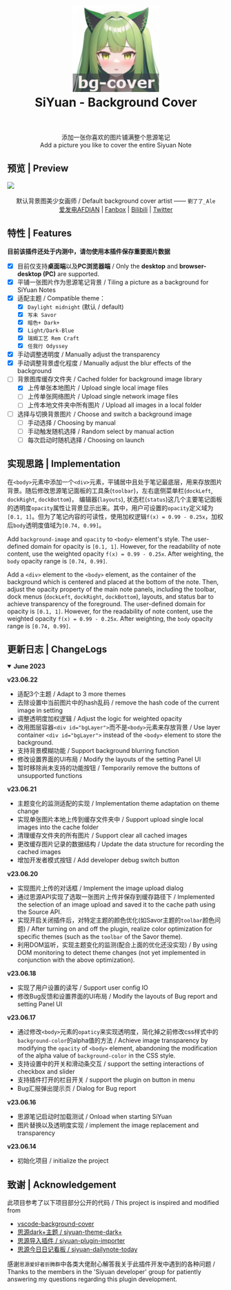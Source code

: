 <h1 align="center">
  <br>
    <img src="./icon.png" alt="logo" width="200">
  <br>
  SiYuan - Background Cover
  <br>
  <br>
</h1>

<p align="center">
添加一张你喜欢的图片铺满整个思源笔记
<br/>
Add a picture you like to cover the entire Siyuan Note
<br/>
</p>

## 预览 | Preview

![](https://cdn.jsdelivr.net/gh/HowcanoeWang/siyuan-plugin-background-cover/preview.png)

<div align="center">
默认背景图美少女画师 / Default background cover artist ——   
<code>劉了了_Ale</code><br>
<a href="https://afdian.net/a/_LIAO">爱发电AFDIAN</a> | 
<a href="https://www.fanbox.cc/@ale">Fanbox</a> | 
<a href="https://space.bilibili.com/3883010">Bilibili</a> | 
<a href="https://twitter.com/_LIAO">Twitter</a>
</div>

## 特性 | Features

**目前该插件还处于内测中，请勿使用本插件保存重要图片数据**

- [x] 目前仅支持**桌面端**以及**PC浏览器端** / Only the **desktop** and **browser-desktop (PC)** are supported.
- [x] 平铺一张图片作为思源笔记背景 / Tiling a picture as a background for SiYuan Notes
- [x] 适配主题 / Compatible theme：    
  - [x] `Daylight midnight` (默认 / default)
  - [x] `写未 Savor` 
  - [x] `暗色+ Dark+`
  - [x] `Light/Dark-Blue`
  - [x] `瑞姆工艺 Rem Craft`
  - [x] `任我行 Odyssey`
- [x] 手动调整透明度 / Manually adjust the transparency
- [x] 手动调整背景虚化程度 / Manually adjust the blur effects of the background
- [ ] 背景图库缓存文件夹 / Cached folder for background image library 
  - [x] 上传单张本地图片 / Upload single local image files
  - [ ] 上传单张网络图片 / Upload single network image files
  - [ ] 上传本地文件夹中所有图片 / Upload all images in a local folder
- [ ] 选择与切换背景图片 / Choose and switch a background image
  - [ ] 手动选择 / Choosing by manual
  - [ ] 手动触发随机选择 / Random select by manual action
  - [ ] 每次启动时随机选择 / Choosing on launch

## 实现思路 | Implementation

在`<body>`元素中添加一个`<div>`元素，平铺居中且处于笔记最底层，用来存放图片背景。随后修改思源笔记面板的工具条(`toolbar`)，左右底侧菜单栏(`dockLeft`, `dockRight`, `dockBottom`)， 编辑器(`layouts`), 状态栏(`status`)这几个主要笔记面板的透明度`opacity`属性让背景显示出来。其中，用户可设置的`opacity`定义域为`[0.1, 1]`。但为了笔记内容的可读性，使用加权逻辑`f(x) = 0.99 - 0.25x`，加权后`body`透明度值域为`[0.74, 0.99]`。

Add `background-image` and `opacity` to `<body>` element's style. The user-defined domain for opacity is `[0.1, 1]`. However, for the readability of note content, use the weighted opacity `f(x) = 0.99 - 0.25x`. After weighting, the `body` opacity range is `[0.74, 0.99]`.

Add a `<div>` element to the `<body>` element, as the container of the background which is centered and placed at the bottom of the note. Then, adjust the opacity property of the main note panels, including the toolbar, dock menus (`dockLeft`, `dockRight`, `dockBottom`), layouts, and status bar to achieve transparency of the foreground. The user-defined domain for opacity is `[0.1, 1]`. However, for the readability of note content, use the weighted opacity `f(x) = 0.99 - 0.25x`. After weighting, the `body` opacity range is `[0.74, 0.99]`.

## 更新日志 | ChangeLogs

<details open>
<summary><b>June 2023</b></summary>

**v23.06.22**

- 适配3个主题 / Adapt to 3 more themes
- 去除设置中当前图片中的hash乱码 / remove the hash code of the current image in setting
- 调整透明度加权逻辑 / Adjust the logic for weighted opacity
- 改用图层容器`<div id="bgLayer">`而不是`<body>`元素来存放背景 / Use layer container `<div id="bgLayer">` instead of the `<body>` element to store the background.
- 支持背景模糊功能 / Support background blurring function
- 修改设置界面的UI布局 / Modify the layouts of the setting Panel UI
- 暂时移除尚未支持的功能按钮 / Temporarily remove the buttons of unsupported functions

**v23.06.21**

- 主题变化的监测适配的实现 / Implementation theme adaptation on theme change
- 实现单张图片本地上传到缓存文件夹中 / Support upload single local images into the cache folder
- 清理缓存文件夹的所有图片 / Support clear all cached images
- 更改缓存图片记录的数据结构 / Update the data structure for recording the cached images
- 增加开发者模式按钮 / Add developer debug switch button

**v23.06.20**

- 实现图片上传的对话框 / Implement the image upload dialog
- 通过思源API实现了选取一张图片上传并保存到缓存路径下 / Implemented the selection of an image upload and saved it to the cache path using the Source API.
- 实现开启关闭插件后，对特定主题的颜色优化(如Savor主题的`toolbar`颜色问题) / After turning on and off the plugin, realize color optimization for specific themes (such as the `toolbar` of the Savor theme).
- 利用DOM监听，实现主题变化的监测(配合上面的优化还没实现) / By using DOM monitoring to detect theme changes (not yet implemented in conjunction with the above optimization).

**v23.06.18**

- 实现了用户设置的读写 / Support user config IO
- 修改Bug反馈和设置界面的UI布局 / Modify the layouts of Bug report and setting Panel UI

**v23.06.17**

- 通过修改`<body>`元素的`opaticy`来实现透明度，简化掉之前修改css样式中的`background-color`的alpha值的方法 / Achieve image transparency by modifying the `opacity` of `<body>` element, abandoning the modification of the alpha value of `background-color` in the CSS style.
- 支持设置中的开关和滑动条交互 / support the setting interactions of checkbox and slider
- 支持插件打开的栏目开关 / support the plugin on button in menu
- Bug汇报弹出提示页 / Dialog for Bug report

**v23.06.16**

- 思源笔记启动时加载测试 / Onload when starting SiYuan
- 图片替换以及透明度实现 / implement the image replacement and transparency 

**v23.06.14**

- 初始化项目 / initialize the project

</details>

## 致谢 | Acknowledgement

此项目参考了以下项目部分公开的代码 / This project is inspired and modified from 

* [vscode-background-cover](https://github.com/AShujiao/vscode-background-cover)
* [思源dark+主题 / siyuan-theme-dark+](https://github.com/Zuoqiu-Yingyi/siyuan-theme-dark-plus)
* [思源导入插件 / siyuan-plugin-importer](https://github.com/terwer/siyuan-plugin-importer/tree/main)
* [思源今日日记看板 / siyuan-dailynote-today](https://github.com/frostime/siyuan-dailynote-today)

感谢`思源爱好者折腾群`中各类大佬耐心解答我关于此插件开发中遇到的各种问题 / Thanks to the members in the 'Siyuan developer' group for patiently answering my questions regarding this plugin development.